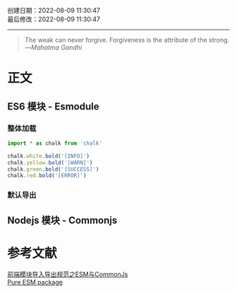 创建日期：2022-08-09 11:30:47  
最后修改：2022-08-09 11:30:47

- - -

> The weak can never forgive. Forgiveness is the attribute of the strong.  
>—<cite>Mahatma Gandhi</cite>

# 正文

## ES6 模块 - Esmodule

### 整体加载

```js
import * as chalk from 'chalk'

chalk.white.bold('[INFO]')
chalk.yellow.bold('[WARN]')
chalk.green.bold('[SUCCESS]')
chalk.red.bold('[ERROR]')
```

### 默认导出

## Nodejs 模块 - Commonjs

# 参考文献

[前端模块导入导出规范之ESM与CommonJs](https://juejin.cn/post/6970296913039999007)  
[Pure ESM package](https://gist.github.com/sindresorhus/a39789f98801d908bbc7ff3ecc99d99c)
